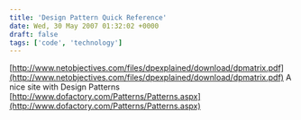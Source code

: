```yaml
---
title: 'Design Pattern Quick Reference'
date: Wed, 30 May 2007 01:32:02 +0000
draft: false
tags: ['code', 'technology']
---
```


[http://www.netobjectives.com/files/dpexplained/download/dpmatrix.pdf](http://www.netobjectives.com/files/dpexplained/download/dpmatrix.pdf) A nice site with Design Patterns [http://www.dofactory.com/Patterns/Patterns.aspx](http://www.dofactory.com/Patterns/Patterns.aspx)